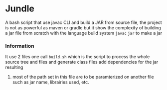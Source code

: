 # Jundle
A bash script that use javac CLI and build a JAR from source file, the project is not as powerful as maven or gradle
but it show the complexity of building a jar file from scratch with the language build system `javac` `jar` to make a jar

### Information
It use 2 files one call `build.sh` which is the script to process the whole source tree and files and generate class files add dependencies
for the jar resulting

1. most of the path set in this file are to be paramterized on another file such as jar name, librairies used, etc.
